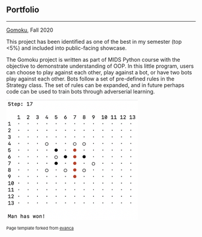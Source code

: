 ## Portfolio

---

[Gomoku](https://github.com/Thomas-Gao-MIDS/Gomoku), Fall 2020

This project has been identified as one of the best in my semester (top <5%) and included into public-facing showcase.

The Gomoku project is written as part of MIDS Python course with the objective to demonstrate understanding of OOP. In this little program, users can choose to play against each other, play against a bot, or have two bots play against each other. Bots follow a set of pre-defined rules in the Strategy class. The set of rules can be expanded, and in future perhaps code can be used to train bots through adverserial learning. 

<img src="images/game_board.png" alt="Game Board" width="350" >

<p style="font-size:11px">Page template forked from <a href="https://github.com/evanca/quick-portfolio">evanca</a></p>
<!-- Remove above link if you don't want to attibute -->

